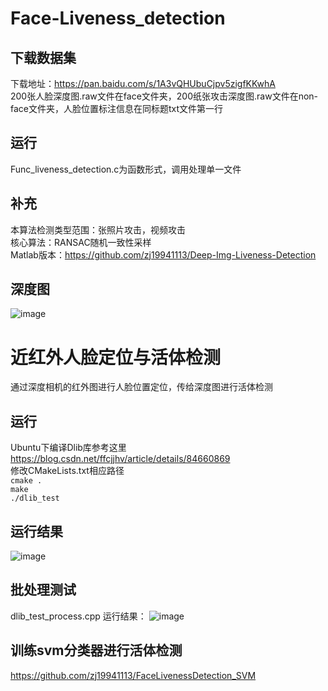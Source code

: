 # Face-Liveness_detection

## 下载数据集
 
下载地址：https://pan.baidu.com/s/1A3vQHUbuCjpv5zigfKKwhA  
200张人脸深度图.raw文件在face文件夹，200纸张攻击深度图.raw文件在non-face文件夹，人脸位置标注信息在同标题txt文件第一行

## 运行

Func_liveness_detection.c为函数形式，调用处理单一文件  

## 补充

本算法检测类型范围：张照片攻击，视频攻击  
核心算法：RANSAC随机一致性采样  
Matlab版本：https://github.com/zj19941113/Deep-Img-Liveness-Detection  

## 深度图

![image](https://github.com/zj19941113/Deep-Img-Liveness-Detection/blob/master/Image/%E4%BA%BA%E8%84%B8%E6%B7%B1%E5%BA%A6%E5%9B%BE.jpg)  

# 近红外人脸定位与活体检测  
通过深度相机的红外图进行人脸位置定位，传给深度图进行活体检测  
## 运行  
Ubuntu下编译Dlib库参考这里 https://blog.csdn.net/ffcjjhv/article/details/84660869  
修改CMakeLists.txt相应路径  
`cmake .`  
`make`  
`./dlib_test`  

## 运行结果  
![image](https://github.com/zj19941113/Face-Liveness_detection/blob/master/images/result.png) 

## 批处理测试  
dlib_test_process.cpp 运行结果：
![image](https://github.com/zj19941113/Face-Liveness_detection/blob/master/images/2018-12-04%2019-10-58%E5%B1%8F%E5%B9%95%E6%88%AA%E5%9B%BE.png) 

## 训练svm分类器进行活体检测
https://github.com/zj19941113/FaceLivenessDetection_SVM
